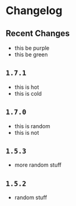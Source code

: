 # Changelog

## Recent Changes

- this be purple
- this be green

## `1.7.1`

- this is hot
- this is cold

## `1.7.0`

- this is random
- this is not

## `1.5.3`

- more random stuff

## `1.5.2`

- random stuff
